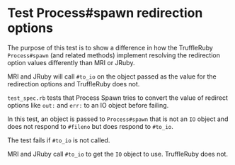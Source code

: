 # Test Process#spawn redirection options

The purpose of this test is to show a difference in how the TruffleRuby `Process#spawn`
(and related methods) implement resolving the redirection option values differently than
MRI or JRuby.

MRI and JRuby will call `#to_io` on the object passed as the value for the redirection
options and TruffleRuby does not.

`test_spec.rb` tests that Process Spawn tries to convert the value of redirect options like  `out:` and
`err:` to an IO object before failing.

In this test, an object is passed to `Process#spawn` that is not an `IO` object and does not
respond to `#fileno` but does respond to `#to_io`.

The test fails if `#to_io` is not called.

MRI and JRuby call `#to_io` to get the `IO` object to use. TruffleRuby does not.
